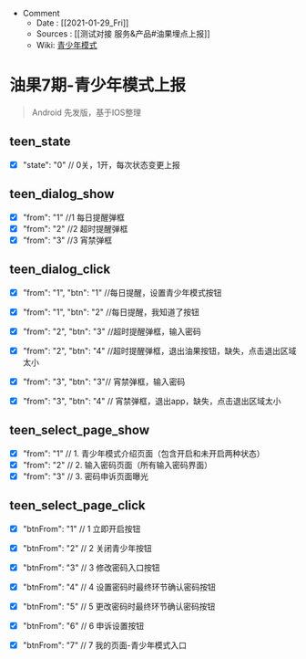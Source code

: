 * Comment
	* Date : [[2021-01-29_Fri]] 
	* Sources : [[测试对接 服务&产品#油果埋点上报]]
	* Wiki: [青少年模式](http://wiki.yixiahd.com/pages/viewpage.action?pageId=3237174)
		
	
	


# 油果7期-青少年模式上报
> Android 先发版，基于IOS整理


 ## teen_state
- [x] "state": "0" // 0关，1开，每次状态变更上报


## teen_dialog_show
- [x] "from": "1" //1 每日提醒弹框
- [x] "from": "2" //2 超时提醒弹框
- [x] "from": "3" //3 宵禁弹框

 ## teen_dialog_click
- [x] "from": "1", "btn": "1" //每日提醒，设置青少年模式按钮

- [x] "from": "1", "btn": "2"  //每日提醒，我知道了按钮
- [x] "from": "2", "btn": "3"  //超时提醒弹框，输入密码
- [x] "from": "2", "btn": "4"  //超时提醒弹框，退出油果按钮，缺失，点击退出区域太小

- [x]  "from": "3", "btn": "3"// 宵禁弹框，输入密码
- [x]  "from": "3", "btn": "4" // 宵禁弹框，退出app，缺失，点击退出区域太小



## teen_select_page_show
- [x] "from": "1" // 1. 青少年模式介绍页面（包含开启和未开启两种状态）
- [x] "from": "2" // 2. 输入密码页面（所有输入密码界面）
- [x] "from": "3" // 3. 密码申诉页面曝光

## teen_select_page_click
- [x] "btnFrom": "1" // 1 立即开启按钮
- [x] "btnFrom": "2" // 2 关闭青少年按钮
- [x] "btnFrom": "3" // 3 修改密码入口按钮
- [x] "btnFrom": "4" // 4 设置密码时最终环节确认密码按钮
- [x] "btnFrom": "5" // 5 更改密码时最终环节确认密码按钮
- [x] "btnFrom": "6" // 6 申诉设置按钮
- [x] "btnFrom": "7" // 7 我的页面-青少年模式入口


